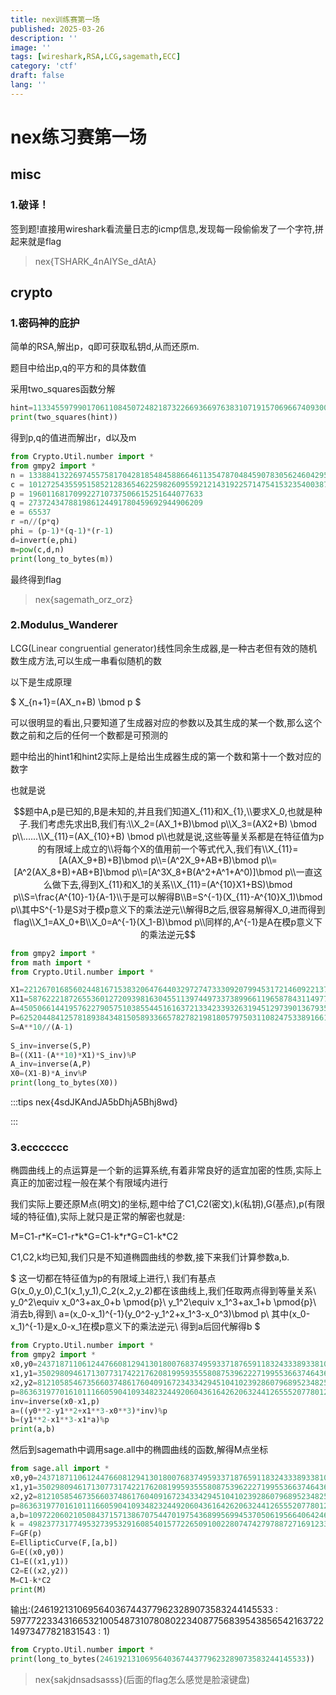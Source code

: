 ```yaml
---
title: nex训练赛第一场
published: 2025-03-26
description: ''
image: ''
tags: [wireshark,RSA,LCG,sagemath,ECC]
category: 'ctf'
draft: false 
lang: ''
---
```

# nex练习赛第一场

## misc
### 1.破译！
签到题!直接用wireshark看流量日志的icmp信息,发现每一段偷偷发了一个字符,拼起来就是flag


>nex{TSHARK_4nAIYSe_dAtA}

## crypto
### 1.密码神的庇护
简单的RSA,解出p，q即可获取私钥d,从而还原m.

题目中给出p,q的平方和的具体数值

采用two_squares函数分解

```python
hint=113345597990170611084507248218732266936697638310719157069667409300763137634370
print(two_squares(hint))
```

得到p,q的值进而解出r，d以及m

```python
from Crypto.Util.number import *
from gmpy2 import *
n = 13388413226974557581704281854845886646113547870484590783056246042959324289283868380160534582158491845920746847864193
c = 10127254355951585212836546225982609559212143192257147541532354003875637740864769668038875113694873231072365570968808
p = 196011681709922710737506615251644077633
q = 273724347881986124491780459692944906209
e = 65537
r =n//(p*q)
phi = (p-1)*(q-1)*(r-1)
d=invert(e,phi)
m=pow(c,d,n)
print(long_to_bytes(m))
```

最终得到flag


>nex{sagemath_orz_orz}


### 2.Modulus_Wanderer
LCG(<font style="color:rgb(51, 51, 51);">Linear congruential generator</font>)线性同余生成器,是一种古老但有效的随机数生成方法,可以生成一串看似随机的数

以下是生成原理

$ X_{n+1}=(AX_n+B) \bmod p $

可以很明显的看出,只要知道了生成器对应的参数以及其生成的某一个数,那么这个数之前和之后的任何一个数都是可预测的

题中给出的hint1和hint2实际上是给出生成器生成的第一个数和第十一个数对应的数字

也就是说

$$题中A,p是已知的,B是未知的,并且我们知道X_{11}和X_{1},\\要求X_0,也就是种子.我们考虑先求出B,我们有:\\X_2=(AX_1+B)\bmod p\\X_3=(AX2+B) \bmod p\\......\\X_{11}=(AX_{10}+B) \bmod p\\也就是说,这些等量关系都是在特征值为p的有限域上成立的\\将每个X的值用前一个等式代入,我们有\\X_{11}=[A(AX_9+B)+B]\bmod p\\=(A^2X_9+AB+B)\bmod p\\=[A^2(AX_8+B)+AB+B]\bmod p\\=[A^3X_8+B(A^2+A^1+A^0)]\bmod p\\一直这么做下去,得到X_{11}和X_1的关系\\X_{11}=(A^{10}X1+BS)\bmod p\\S=\frac{A^{10}-1}{A-1}\\于是可以解得B\\B=S^{-1}(X_{11}-A^{10}X_1)\bmod p\\其中S^{-1}是S对于模p意义下的乘法逆元\\解得B之后,很容易解得X_0,进而得到flag\\X_1=AX_0+B\\X_0=A^{-1}(X_1-B)\bmod p\\同样的,A^{-1}是A在模p意义下的乘法逆元$$

```python
from gmpy2 import *
from math import *
from Crypto.Util.number import *

X1=22126701685602448167153832064764403297274733309207994531721460922137730181263
X11=5876222187265536012720939816304551139744973373899661196587843114977386227647
A=45050661441957622790575103855445161637213342339326319451297390136793503480151
P=62520448412578189384348150589336657827821981805797503110824753389166180072583
S=A**10//(A-1)
    
S_inv=inverse(S,P)
B=((X11-(A**10)*X1)*S_inv)%P
A_inv=inverse(A,P)
X0=(X1-B)*A_inv%P
print(long_to_bytes(X0))

```

:::tips
nex{4sdJKAndJA5bDhjA5Bhj8wd}

:::

### 3.eccccccc
椭圆曲线上的点运算是一个新的运算系统,有着非常良好的适宜加密的性质,实际上真正的加密过程一般在某个有限域内进行

我们实际上要还原M点(明文)的坐标,题中给了C1,C2(密文),k(私钥),G(基点),p(有限域的特征值),实际上就只是正常的解密也就是:

M=C1-r\*K=C1-r\*k\*G=C1-k\*r\*G=C1-k\*C2

C1,C2,k均已知,我们只是不知道椭圆曲线的参数,接下来我们计算参数a,b.

$ 这一切都在特征值为p的有限域上进行,\\
我们有基点G(x_0,y_0),C_1(x_1,y_1),C_2(x_2,y_2)都在该曲线上,我们任取两点得到等量关系\\
y_0^2\equiv x_0^3+ax_0+b \pmod{p}\\
y_1^2\equiv x_1^3+ax_1+b \pmod{p}\\
消去b,得到\\
a=(x_0-x_1)^{-1}(y_0^2-y_1^2+x_1^3-x_0^3)\bmod p\\
其中(x_0-x_1)^{-1}是x_0-x_1在模p意义下的乘法逆元\\
得到a后回代解得b
 $

```python
from Crypto.Util.number import *
from gmpy2 import *
x0,y0=24371871106124476608129413018007683749593371876591183243338933810740838981348,23015106611547118016099216957370382973295772903171560590540086936632691815266
x1,y1=35029809461713077317422176208199593555808753962227199553663746436989476630549,70284608881898175768330244696144470553229690624724450106387871993242473714149
x2,y2=81210585467356603748617604091672343342945104102392860796895234825664119090771,23227337141205320706787302225769970768948777771811115448021923519236775055822
p=86363197701610111660590410934823244920604361642620632441265552077801287357143
inv=inverse(x0-x1,p)
a=((y0**2-y1**2+x1**3-x0**3)*inv)%p
b=(y1**2-x1**3-x1*a)%p
print(a,b)
```

然后到sagemath中调用sage.all中的椭圆曲线的函数,解得M点坐标

```python
from sage.all import *
x0,y0=24371871106124476608129413018007683749593371876591183243338933810740838981348,23015106611547118016099216957370382973295772903171560590540086936632691815266
x1,y1=35029809461713077317422176208199593555808753962227199553663746436989476630549,70284608881898175768330244696144470553229690624724450106387871993242473714149
x2,y2=81210585467356603748617604091672343342945104102392860796895234825664119090771,23227337141205320706787302225769970768948777771811115448021923519236775055822
p=86363197701610111660590410934823244920604361642620632441265552077801287357143
a,b=10972206021050843715713867075447019754368995699453705061956640642463360719990,43116095427195735418696366620170388327950970049667929605192635291377105319871
k = 49823773177495327395329160854015772265091002280747427978872716912334358314732
F=GF(p)
E=EllipticCurve(F,[a,b])
G=E((x0,y0))
C1=E((x1,y1))
C2=E((x2,y2))
M=C1-k*C2
print(M)
```

输出:(2461921310695640367443779623289073583244145533 : 59777223343166532100548731078080223408775683954385654216372214973477821831543 : 1)

```python
from Crypto.Util.number import *
print(long_to_bytes(2461921310695640367443779623289073583244145533))
```


>nex{sakjdnsadsasss}(后面的flag怎么感觉是脸滚键盘)

